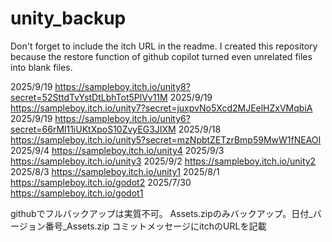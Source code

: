 # unity_backup
Don't forget to include the itch URL in the readme. I created this repository because the restore function of github copilot turned even unrelated files into blank files.

2025/9/19 https://sampleboy.itch.io/unity8?secret=52SttdTvYstDtLbhTot5PlVv11M
2025/9/19 https://sampleboy.itch.io/unity7?secret=juxpvNo5Xcd2MJEelHZxVMqbiA
2025/9/19 https://sampleboy.itch.io/unity6?secret=66rMl11iUKtXpoS10ZvyEG3JIXM
2025/9/18 https://sampleboy.itch.io/unity5?secret=mzNpbtZETzrBmp59MwW1fNEAOI
2025/9/4  https://sampleboy.itch.io/unity4
2025/9/3  https://sampleboy.itch.io/unity3
2025/9/2  https://sampleboy.itch.io/unity2
2025/8/3  https://sampleboy.itch.io/unity1
2025/8/1  https://sampleboy.itch.io/godot2
2025/7/30 https://sampleboy.itch.io/godot1

githubでフルバックアップは実質不可。
Assets.zipのみバックアップ。日付_バージョン番号_Assets.zip コミットメッセージにitchのURLを記載
